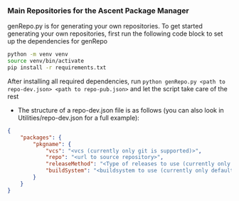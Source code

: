 ### Main Repositories for the Ascent Package Manager

genRepo.py is for generating your own repositories. To get started generating your own repositories, first run the following code block to set up the dependencies for genRepo
```sh
python -m venv venv
source venv/bin/activate
pip install -r requirements.txt
```
After installing all required dependencies, run `python genRepo.py <path to repo-dev.json> <path to repo-pub.json>` and let the script take care of the rest

- The structure of a repo-dev.json file is as follows (you can also look in Utilities/repo-dev.json for a full example):
```json
{
	"packages": {
		"pkgname": {
			"vcs": "<vcs (currently only git is supported)>",
			"repo": "<url to source repository>",
			"releaseMethod": "<Type of releases to use (currently only tags are implemented)>",
			"buildSystem": "<buildsystem to use (currently only default (./configure, make, make install) is implemented>"
		}
	}
}
```
